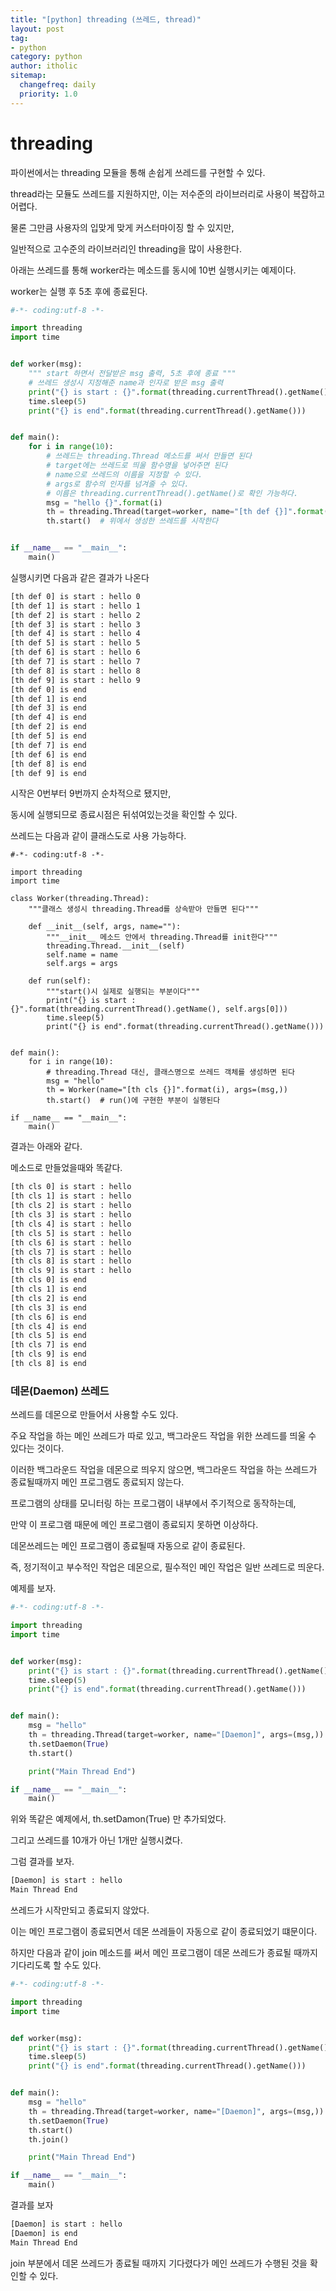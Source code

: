 ```yaml
---
title: "[python] threading (쓰레드, thread)"
layout: post
tag:
- python
category: python
author: itholic
sitemap:
  changefreq: daily
  priority: 1.0
---
```


# threading

파이썬에서는 threading 모듈을 통해 손쉽게 쓰레드를 구현할 수 있다.

thread라는 모듈도 쓰레드를 지원하지만, 이는 저수준의 라이브러리로 사용이 복잡하고 어렵다.

물론 그만큼 사용자의 입맞게 맞게 커스터마이징 할 수 있지만, 

일반적으로 고수준의 라이브러리인 threading을 많이 사용한다.

아래는 쓰레드를 통해 worker라는 메소드를 동시에 10번 실행시키는 예제이다.

worker는 실행 후 5초 후에 종료된다.

```python
#-*- coding:utf-8 -*-

import threading
import time


def worker(msg):
    """ start 하면서 전달받은 msg 출력, 5초 후에 종료 """
    # 쓰레드 생성시 지정해준 name과 인자로 받은 msg 출력
    print("{} is start : {}".format(threading.currentThread().getName(), msg))
    time.sleep(5)
    print("{} is end".format(threading.currentThread().getName()))


def main():
    for i in range(10):
        # 쓰레드는 threading.Thread 메소드를 써서 만들면 된다
        # target에는 쓰레드로 띄울 함수명을 넣어주면 된다
        # name으로 쓰레드의 이름을 지정할 수 있다.
        # args로 함수의 인자를 넘겨줄 수 있다.
        # 이름은 threading.currentThread().getName()로 확인 가능하다.
        msg = "hello {}".format(i)
        th = threading.Thread(target=worker, name="[th def {}]".format(i), args=(msg,))
        th.start()  # 위에서 생성한 쓰레드를 시작한다


if __name__ == "__main__":
    main()
```

실행시키면 다음과 같은 결과가 나온다


```html
[th def 0] is start : hello 0
[th def 1] is start : hello 1
[th def 2] is start : hello 2
[th def 3] is start : hello 3
[th def 4] is start : hello 4
[th def 5] is start : hello 5
[th def 6] is start : hello 6
[th def 7] is start : hello 7
[th def 8] is start : hello 8
[th def 9] is start : hello 9
[th def 0] is end
[th def 1] is end
[th def 3] is end
[th def 4] is end
[th def 2] is end
[th def 5] is end
[th def 7] is end
[th def 6] is end
[th def 8] is end
[th def 9] is end
```

시작은 0번부터 9번까지 순차적으로 됐지만,

동시에 실행되므로 종료시점은 뒤섞여있는것을 확인할 수 있다.

쓰레드는 다음과 같이 클래스도로 사용 가능하다.

```
#-*- coding:utf-8 -*-

import threading
import time

class Worker(threading.Thread):
    """클래스 생성시 threading.Thread를 상속받아 만들면 된다"""

    def __init__(self, args, name=""):
        """__init__ 메소드 안에서 threading.Thread를 init한다"""
        threading.Thread.__init__(self)
        self.name = name
        self.args = args

    def run(self):
        """start()시 실제로 실행되는 부분이다"""
        print("{} is start : {}".format(threading.currentThread().getName(), self.args[0]))
        time.sleep(5)
        print("{} is end".format(threading.currentThread().getName()))


def main():
    for i in range(10):
        # threading.Thread 대신, 클래스명으로 쓰레드 객체를 생성하면 된다
        msg = "hello"
        th = Worker(name="[th cls {}]".format(i), args=(msg,))
        th.start()  # run()에 구현한 부분이 실행된다

if __name__ == "__main__":
    main()

```

결과는 아래와 같다.

메소드로 만들었을때와 똑같다.

```html
[th cls 0] is start : hello
[th cls 1] is start : hello
[th cls 2] is start : hello
[th cls 3] is start : hello
[th cls 4] is start : hello
[th cls 5] is start : hello
[th cls 6] is start : hello
[th cls 7] is start : hello
[th cls 8] is start : hello
[th cls 9] is start : hello
[th cls 0] is end
[th cls 1] is end
[th cls 2] is end
[th cls 3] is end
[th cls 6] is end
[th cls 4] is end
[th cls 5] is end
[th cls 7] is end
[th cls 9] is end
[th cls 8] is end
```

### 데몬(Daemon) 쓰레드

쓰레드를 데몬으로 만들어서 사용할 수도 있다.

주요 작업을 하는 메인 쓰레드가 따로 있고, 백그라운드 작업을 위한 쓰레드를 띄울 수 있다는 것이다.

이러한 백그라운드 작업을 데몬으로 띄우지 않으면, 백그라운드 작업을 하는 쓰레드가 종료될때까지 메인 프로그램도 종료되지 않는다.

프로그램의 상태를 모니터링 하는 프로그램이 내부에서 주기적으로 동작하는데, 

만약 이 프로그램 때문에 메인 프로그램이 종료되지 못하면 이상하다.

데몬쓰레드는 메인 프로그램이 종료될때 자동으로 같이 종료된다.

즉, 정기적이고 부수적인 작업은 데몬으로, 필수적인 메인 작업은 일반 쓰레드로 띄운다.

예제를 보자.

```python
#-*- coding:utf-8 -*-

import threading
import time


def worker(msg):
    print("{} is start : {}".format(threading.currentThread().getName(), msg))
    time.sleep(5)
    print("{} is end".format(threading.currentThread().getName()))


def main():
    msg = "hello"
    th = threading.Thread(target=worker, name="[Daemon]", args=(msg,))
    th.setDaemon(True)
    th.start()

    print("Main Thread End")

if __name__ == "__main__":
    main()
```

위와 똑같은 예제에서, th.setDamon(True) 만 추가되었다.

그리고 쓰레드를 10개가 아닌 1개만 실행시켰다.

그럼 결과를 보자.

```html
[Daemon] is start : hello
Main Thread End
```

쓰레드가 시작만되고 종료되지 않았다.

이는 메인 프로그램이 종료되면서 데몬 쓰레들이 자동으로 같이 종료되었기 떄문이다.

하지만 다음과 같이 join 메소드를 써서 메인 프로그램이 데몬 쓰레드가 종료될 때까지 기다리도록 할 수도 있다.

```python
#-*- coding:utf-8 -*-

import threading
import time


def worker(msg):
    print("{} is start : {}".format(threading.currentThread().getName(), msg))
    time.sleep(5)
    print("{} is end".format(threading.currentThread().getName()))


def main():
    msg = "hello"
    th = threading.Thread(target=worker, name="[Daemon]", args=(msg,))
    th.setDaemon(True)
    th.start()
    th.join()

    print("Main Thread End")

if __name__ == "__main__":
    main()
```

결과를 보자

```html
[Daemon] is start : hello
[Daemon] is end
Main Thread End
```

join 부분에서 데몬 쓰레드가 종료될 때까지 기다렸다가 메인 쓰레드가 수행된 것을 확인할 수 있다.
